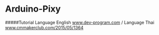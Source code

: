 # Arduino-Pixy

#####Tutorial 
Language English www.dev-program.com / Language Thai www.cmmakerclub.com/2015/05/1364

